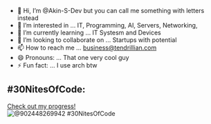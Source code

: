- 👋 Hi, I’m @Akin-S-Dev but you can call me something with letters instead
- 👀 I’m interested in ... IT, Programming, AI, Servers, Networking,
- 🌱 I’m currently learning ... IT Systesm and Devices
- 💞️ I’m looking to collaborate on ... Startups with potential
- 📫 How to reach me ... business@tendrillian.com
- 😄 Pronouns: ... That one very cool guy
- ⚡ Fun fact: ... I use arch btw

<!---
Akin-S-Dev/Akin-S-Dev is a ✨ special ✨ repository because its `README.md` (this file) appears on your GitHub profile.
You can click the Preview link to take a look at your changes.
--->
## #30NitesOfCode:
  [Check out my progress!](https://www.codedex.io/@902448269942/30-nites-of-code)  
  ![@902448269942 #30NitesOfCode](https://www.codedex.io/api/petStatus?user=902448269942)
